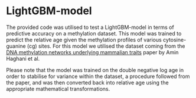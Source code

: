 # LightGBM-model
The provided code was utilised to test a LightGBM-model in terms of predictive accuracy on a methylation dataset. This model was trained to predict the relative age given the methylation profiles of various cytosine-guanine (cg) sites. For this model we utilised the dataset coming from the [DNA methylation networks underlying mammalian traits](https://www.science.org/doi/10.1126/science.abq5693) paper by Amin Haghani et al. 

Please note that the model was trained on the double negative log age in order to stabilise for variance within the dataset, a procedure followed from the paper, and was then converted back into relative age using the appropriate mathematical transformations. 

